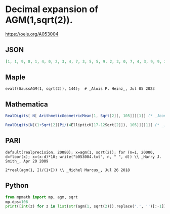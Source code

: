 # Decimal expansion of AGM\(1,sqrt\(2\)\)\.
https://oeis.org/A053004
## JSON
```JSON
[1, 1, 9, 8, 1, 4, 0, 2, 3, 4, 7, 3, 5, 5, 9, 2, 2, 0, 7, 4, 3, 9, 9, 2, 2, 4, 9, 2, 2, 8, 0, 3, 2, 3, 8, 7, 8, 2, 2, 7, 2, 1, 2, 6, 6, 3, 2, 1, 5, 6, 5, 1, 5, 5, 8, 2, 6, 3, 6, 7, 4, 9, 5, 2, 9, 4, 6, 4, 0, 5, 2, 1, 4, 1, 4, 3, 9, 1, 5, 6, 7, 0, 8, 3, 5, 8, 8, 5, 5, 5, 6, 4, 8, 9, 7, 9, 3, 3, 8, 9, 3, 7, 5, 9, 0]
```
## Maple
```Maple
evalf(GaussAGM(1, sqrt(2)), 144);  # _Alois P. Heinz_, Jul 05 2023
```
## Mathematica
```Mathematica
RealDigits[ N[ ArithmeticGeometricMean[1, Sqrt[2]], 105]][[1]] (* _Jean-François Alcover_, Jan 30 2012 *)
```
```Mathematica
RealDigits[N[(1+Sqrt[2])Pi/(4EllipticK[17-12Sqrt[2]]), 105]][[1]] (* _Jean-François Alcover_, Jun 02 2019 *)
```
## PARI
```PARI
default(realprecision, 20080); x=agm(1, sqrt(2)); for (n=1, 20000, d=floor(x); x=(x-d)*10; write("b053004.txt", n, " ", d)) \\ _Harry J. Smith_, Apr 20 2009
```
```PARI
2*real(agm(1, I)/(1+I)) \\ _Michel Marcus_, Jul 26 2018
```
## Python
```Python
from mpmath import mp, agm, sqrt
mp.dps=106
print([int(z) for z in list(str(agm(1, sqrt(2))).replace('.', '')[:-1])]) # _Indranil Ghosh_, Jul 11 2017
```
